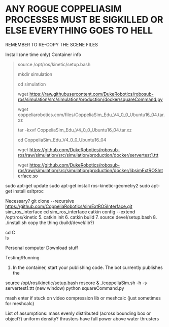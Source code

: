 # ANY ROGUE COPPELIASIM PROCESSES MUST BE SIGKILLED OR ELSE EVERYTHING GOES TO HELL

REMEMBER TO RE-COPY THE SCENE FILES

Install (one time only)
Container info


> source /opt/ros/kinetic/setup.bash
>
> mkdir simulation
>
> cd simulation
>
> wget https://raw.githubusercontent.com/DukeRobotics/robosub-ros/simulation/src/simulation/production/docker/squareCommand.py
>
> wget coppeliarobotics.com/files/CoppeliaSim_Edu_V4_0_0_Ubuntu16_04.tar.xz
>
> tar -kxvf CoppeliaSim_Edu_V4_0_0_Ubuntu16_04.tar.xz
>
> cd CoppeliaSim_Edu_V4_0_0_Ubuntu16_04
>
> wget https://github.com/DukeRobotics/robosub-ros/raw/simulation/src/simulation/production/docker/servertest1.ttt
>
> wget https://github.com/DukeRobotics/robosub-ros/raw/simulation/src/simulation/production/docker/libsimExtROSInterface.so

sudo apt-get update
sudo apt-get install ros-kinetic-geometry2
sudo apt-get install xsltproc

Necessary?
git clone --recursive https://github.com/CoppeliaRobotics/simExtROSInterface.git sim_ros_interface
cd sim_ros_interface
catkin config --extend /opt/ros/kinetic
5. catkin init
6. catkin build
7. source devel/setup.bash
8. ./install.sh
copy the thing (build/devel/lib?)

cd C	
ls



Personal computer
Download stuff


Testing/Running
1. In the container, start your publishing code. The bot currently publishes the 

source /opt/ros/kinetic/setup.bash
roscore &
./coppeliaSim.sh -h -s servertest1.ttt
(new window)
python squareCommand.py

mash enter if stuck on video compression lib or meshcalc (just sometimes for meshcalc)

List of assumptions:
mass evenly distributed (across bounding box or object?)
	uniform density?
thrusters have full power above water
thrusters 